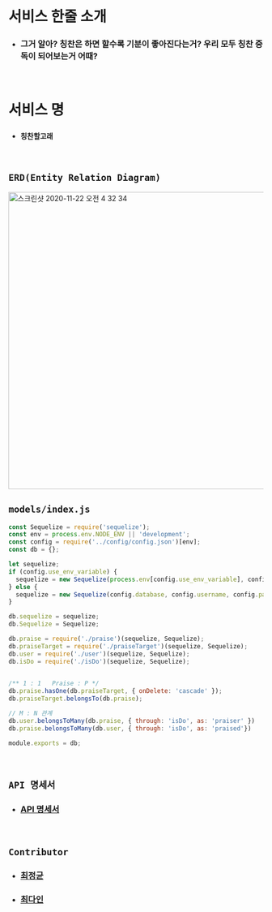 # 서비스 한줄 소개

- ### 그거 알아? 칭찬은 하면 할수록 기분이 좋아진다는거? 우리 모두 칭찬 중독이 되어보는거 어때?

<br>

# 서비스 명

- ### `칭찬할고래`

<br>

## `ERD(Entity Relation Diagram)`

<img width="586" alt="스크린샷 2020-11-22 오전 4 32 34" src="https://user-images.githubusercontent.com/45676906/99885915-c1442400-2c7b-11eb-90b8-641ee7a30bfa.png">


<br>

## `models/index.js`

```javascript
const Sequelize = require('sequelize');
const env = process.env.NODE_ENV || 'development';
const config = require('../config/config.json')[env];
const db = {};

let sequelize;
if (config.use_env_variable) {
  sequelize = new Sequelize(process.env[config.use_env_variable], config);
} else {
  sequelize = new Sequelize(config.database, config.username, config.password, config);
}

db.sequelize = sequelize;
db.Sequelize = Sequelize;

db.praise = require('./praise')(sequelize, Sequelize);
db.praiseTarget = require('./praiseTarget')(sequelize, Sequelize);
db.user = require('./user')(sequelize, Sequelize);
db.isDo = require('./isDo')(sequelize, Sequelize);
  

/** 1 : 1   Praise : P */
db.praise.hasOne(db.praiseTarget, { onDelete: 'cascade' });
db.praiseTarget.belongsTo(db.praise);

// M : N 관계
db.user.belongsToMany(db.praise, { through: 'isDo', as: 'praiser' })
db.praise.belongsToMany(db.user, { through: 'isDo', as: 'praised'})

module.exports = db;
```

<br>

## `API 명세서`

- ### [API 명세서](https://github.com/Praise-Whale/Praise_Server/wikiv)

<br>

## `Contributor`

- ### [최정균](https://github.com/wjdrbs96)
- ### [최다인](https://github.com/DA-IN-droid)